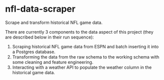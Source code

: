 # nfl-data-scraper
Scrape and transform historical NFL game data.

There are currently 3 components to the data aspect of this project (they are described below in their run sequence):

1. Scraping historical NFL game data from ESPN and batch inserting it into a Postgres database.
2. Transforming the data from the raw schema to the working schema with some cleaning and feature engineering.
3. Interacting with a weather API to populate the weather column in the historical game data.
